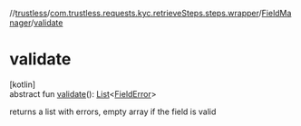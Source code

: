 //[trustless](../../../index.md)/[com.trustless.requests.kyc.retrieveSteps.steps.wrapper](../index.md)/[FieldManager](index.md)/[validate](validate.md)

# validate

[kotlin]\
abstract fun [validate](validate.md)(): [List](https://kotlinlang.org/api/latest/jvm/stdlib/kotlin.collections/-list/index.html)&lt;[FieldError](../../com.trustless.requests.kyc.retrieveSteps.steps.fields/-field-error/index.md)&gt;

returns a list with errors, empty array if the field is valid
